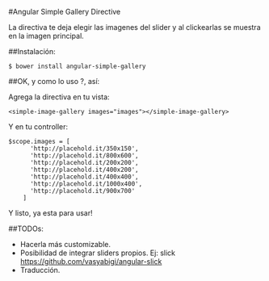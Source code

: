 #Angular Simple Gallery Directive

La directiva te deja elegir las imagenes del slider y al clickearlas se muestra en la imagen principal.

##Instalación:
```
$ bower install angular-simple-gallery
```

##OK, y como lo uso ?, así:

Agrega la directiva en tu vista:
```
<simple-image-gallery images="images"></simple-image-gallery>
```
Y en tu controller:
```
$scope.images = [
      'http://placehold.it/350x150',
      'http://placehold.it/800x600',
      'http://placehold.it/200x200',
      'http://placehold.it/400x200',
      'http://placehold.it/400x400',
      'http://placehold.it/1000x400',
      'http://placehold.it/900x700'
    ]
```
Y listo, ya esta para usar!

##TODOs:
* Hacerla más customizable.
* Posibilidad de integrar sliders propios. Ej: slick https://github.com/vasyabigi/angular-slick
* Traducción.
